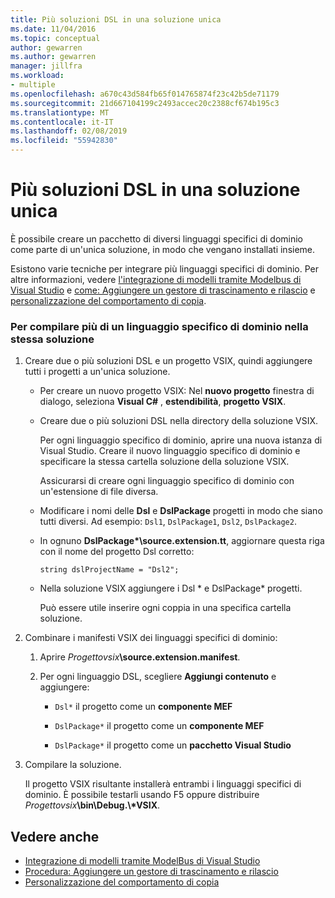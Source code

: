 ```yaml
---
title: Più soluzioni DSL in una soluzione unica
ms.date: 11/04/2016
ms.topic: conceptual
author: gewarren
ms.author: gewarren
manager: jillfra
ms.workload:
- multiple
ms.openlocfilehash: a670c43d584fb65f014765874f23c42b5de71179
ms.sourcegitcommit: 21d667104199c2493accec20c2388cf674b195c3
ms.translationtype: MT
ms.contentlocale: it-IT
ms.lasthandoff: 02/08/2019
ms.locfileid: "55942830"
---
```

# <a name="multiple-dsls-in-one-solution"></a>Più soluzioni DSL in una soluzione unica
È possibile creare un pacchetto di diversi linguaggi specifici di dominio come parte di un'unica soluzione, in modo che vengano installati insieme.

 Esistono varie tecniche per integrare più linguaggi specifici di dominio. Per altre informazioni, vedere [l'integrazione di modelli tramite Modelbus di Visual Studio](../modeling/integrating-models-by-using-visual-studio-modelbus.md) e [come: Aggiungere un gestore di trascinamento e rilascio](../modeling/how-to-add-a-drag-and-drop-handler.md) e [personalizzazione del comportamento di copia](../modeling/customizing-copy-behavior.md).

### <a name="to-build-more-than-one-dsl-in-the-same-solution"></a>Per compilare più di un linguaggio specifico di dominio nella stessa soluzione

1. Creare due o più soluzioni DSL e un progetto VSIX, quindi aggiungere tutti i progetti a un'unica soluzione.

   -   Per creare un nuovo progetto VSIX: Nel **nuovo progetto** finestra di dialogo, seleziona **Visual C#** , **estendibilità**, **progetto VSIX**.

   -   Creare due o più soluzioni DSL nella directory della soluzione VSIX.

        Per ogni linguaggio specifico di dominio, aprire una nuova istanza di Visual Studio. Creare il nuovo linguaggio specifico di dominio e specificare la stessa cartella soluzione della soluzione VSIX.

        Assicurarsi di creare ogni linguaggio specifico di dominio con un'estensione di file diversa.

   -   Modificare i nomi delle **Dsl** e **DslPackage** progetti in modo che siano tutti diversi. Ad esempio: `Dsl1`, `DslPackage1`, `Dsl2`, `DslPackage2`.

   -   In ognuno **DslPackage\*\source.extension.tt**, aggiornare questa riga con il nome del progetto Dsl corretto:

        `string dslProjectName = "Dsl2";`

   -   Nella soluzione VSIX aggiungere i Dsl * e DslPackage\* progetti.

        Può essere utile inserire ogni coppia in una specifica cartella soluzione.

2. Combinare i manifesti VSIX dei linguaggi specifici di dominio:

   1.  Aprire _Progettovsix_**\source.extension.manifest**.

   2.  Per ogni linguaggio DSL, scegliere **Aggiungi contenuto** e aggiungere:

       -   `Dsl*` il progetto come un **componente MEF**

       -   `DslPackage*` il progetto come un **componente MEF**

       -   `DslPackage*` il progetto come un **pacchetto Visual Studio**

3. Compilare la soluzione.

   Il progetto VSIX risultante installerà entrambi i linguaggi specifici di dominio. È possibile testarli usando F5 oppure distribuire _Progettovsix_**\bin\Debug.\\\*VSIX**.

## <a name="see-also"></a>Vedere anche

- [Integrazione di modelli tramite ModelBus di Visual Studio](../modeling/integrating-models-by-using-visual-studio-modelbus.md)
- [Procedura: Aggiungere un gestore di trascinamento e rilascio](../modeling/how-to-add-a-drag-and-drop-handler.md)
- [Personalizzazione del comportamento di copia](../modeling/customizing-copy-behavior.md)
